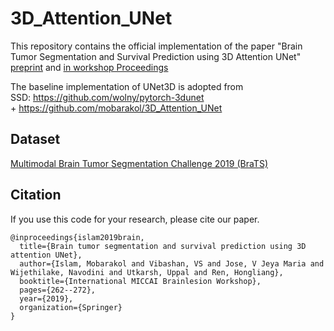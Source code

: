 # 3D_Attention_UNet
This repository contains the official implementation of the paper "Brain Tumor Segmentation and Survival
Prediction using 3D Attention UNet" [preprint](https://arxiv.org/pdf/2104.00985.pdf) and [in workshop Proceedings](https://link.springer.com/chapter/10.1007/978-3-030-46640-4_25)<br>

The baseline implementation of UNet3D is adopted from<br>
SSD: https://github.com/wolny/pytorch-3dunet<br>
\+ https://github.com/mobarakol/3D_Attention_UNet<br>

## Dataset
[Multimodal Brain Tumor Segmentation Challenge 2019 (BraTS)](https://www.med.upenn.edu/cbica/brats2019/data.html)<br>

## Citation
If you use this code for your research, please cite our paper.

```
@inproceedings{islam2019brain,
  title={Brain tumor segmentation and survival prediction using 3D attention UNet},
  author={Islam, Mobarakol and Vibashan, VS and Jose, V Jeya Maria and Wijethilake, Navodini and Utkarsh, Uppal and Ren, Hongliang},
  booktitle={International MICCAI Brainlesion Workshop},
  pages={262--272},
  year={2019},
  organization={Springer}
}
```